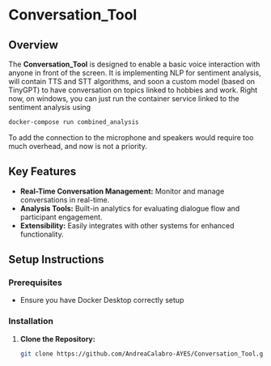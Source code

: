 # Conversation_Tool

## Overview
The **Conversation_Tool** is designed to enable a basic voice interaction with anyone in front of the screen. It is implementing NLP for sentiment analysis, will contain TTS and STT algorithms, and soon a custom model (based on TinyGPT) to have conversation on topics linked to hobbies and work.
Right now, on windows, you can just run the container service linked to the sentiment analysis using
   ```bash
   docker-compose run combined_analysis
   ```
To add the connection to the microphone and speakers would require too much overhead, and now is not a priority.

## Key Features
- **Real-Time Conversation Management:** Monitor and manage conversations in real-time.
- **Analysis Tools:** Built-in analytics for evaluating dialogue flow and participant engagement.
- **Extensibility:** Easily integrates with other systems for enhanced functionality.

## Setup Instructions

### Prerequisites
- Ensure you have Docker Desktop correctly setup

### Installation
1. **Clone the Repository:**
   ```bash
   git clone https://github.com/AndreaCalabro-AYES/Conversation_Tool.git
    ```

